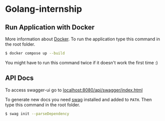 # Golang-internship

## Run Application with Docker

More information about [Docker](https://www.docker.com/).
To run the application type this command in the root folder.

```bash
$ docker compose up --build
```

You might have to run this command twice if it doesn't work the first time :)

## API Docs

To access swagger-ui go to [localhost:8080/api/swagger/index.html](http://localhost:8080/api/swagger/index.html)  

To generate new docs you need [swag](https://github.com/swaggo/swag) installed and added to `PATH`. Then type this command in the root folder.

```bash
$ swag init --parseDependency
```
